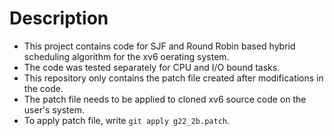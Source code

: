 # Description

- This project contains code for SJF and Round Robin based hybrid scheduling algorithm for the xv6 oerating system.
- The code was tested separately for CPU and I/O bound tasks.
- This repository only contains the patch file created after modifications in the code.
- The patch file needs to be applied to cloned xv6 source code on the user's system.
- To apply patch file, write `git apply g22_2b.patch`.
